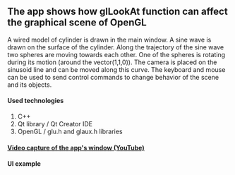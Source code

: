 ## The app shows how glLookAt function can affect the graphical scene of OpenGL


A wired model of cylinder is drawn in the main window. A sine wave is drawn on the surface of the cylinder. Along the trajectory of the sine wave two spheres are moving towards each other. One of the spheres is rotating during its motion (around the vector(1,1,0)). The camera is placed on the sinusoid line and can be moved along this curve. The keyboard and mouse can be used to send control commands to change behavior of the scene and its objects.

#### Used technologies

1. C++
2. Qt library / Qt Creator IDE
3. OpenGL / glu.h and glaux.h libraries


#### [Video capture of the app's window (YouTube)](https://youtu.be/5JDk8NVAwG4)

#### UI example


